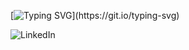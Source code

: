 
[![Typing SVG](https://readme-typing-svg.demolab.com?font=Fira+Code&size=18&pause=1000&color=blue&multiline=true&width=435&lines=Hello!+My+name+is+Konstantinos.+;I+am+a+Web+Developer!)](https://git.io/typing-svg)


![LinkedIn](https://img.shields.io/badge/LinkedIn-0077B5?style=for-the-badge&logo=linkedin&logoColor=white)
